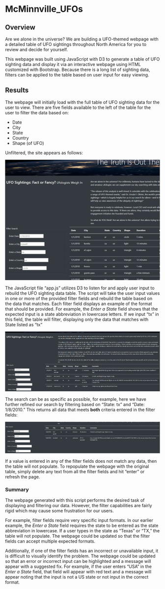 # McMinnville_UFOs

## Overview

Are we alone in the universe?  We are building a UFO-themed webpage with a detailed table of UFO sightings throughout North America for you to review and decide for yourself.

This webpage was built using JavaScript with D3 to generate a table of UFO sighting data and display it via an interactive webpage using HTML customized with Bootstrap.  Because there is a long list of sighting data, filters can be applied to the table based on user input for easy viewing.

## Results

The webpage will initially load with the full table of UFO sighting data for the user to view.  There are five fields available to the left of the table for the user to filter the data based on:
 * Date
 * City
 * State
 * Country
 * Shape (of UFO)

Unfiltered, the site appears as follows:

![FilterSearch](/static/images/FilterSearch.PNG)

The JavaScript file “app.js” utilizes D3 to listen for and apply user input to rebuild the UFO sighting data table.  The script will take the user input values in one or more of the provided filter fields and rebuild the table based on the data that matches.  Each filter field displays an example of the format that should be provided.  For example, the *Enter a State* field shows that the expected input is a state abbreviation in lowercase letters.  If we input “tx” in this field, the table will filter, displaying only the data that matches with State listed as “tx”

![FilterSearch-tx](/static/images/FilterSearch-tx.PNG)

The search can be as specific as possible, for example, here we have further refined our search by filtering based on “State: tx” and “Date: 1/8/2010.”  This returns all data that meets **both** criteria entered in the filter fields:

![ FilterSearch-tx-date](/static/images/FilterSearch-tx-date.PNG)

If a value is entered in any of the filter fields does not match any data, then the table will not populate.  To repopulate the webpage with the original table, simply delete any text from all the filter fields and hit “enter” or refresh the page.

### Summary


The webpage generated with this script performs the desired task of displaying and filtering our data.  However, the filter capabilities are fairly rigid which may cause some frustration for our users.

For example, filter fields require very specific input formats.  In our earlier example, the *Enter a State* field requires the state to be entered as the state abbreviation in lowercase.  If a user types in the state as “Texas” or “TX,” the table will not populate.  The webpage could be updated so that the filter fields can accept multiple expected formats.

Additionally, if one of the filter fields has an incorrect or unavailable input, it is difficult to visually identify the problem.  The webpage could be updated so that an error or incorrect input can be highlighted and a message will appear with a suggested fix.  For example, if the user enters “USA” in the *Enter a State* field, that field will appear with red text and a message will appear noting that the input is not a US state or not input in the correct format.

